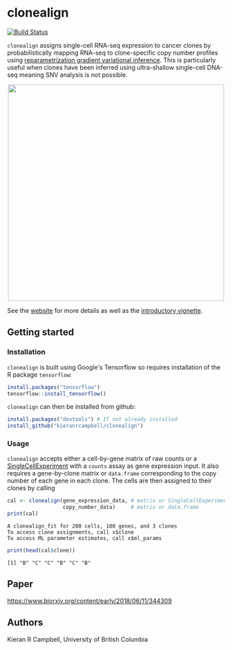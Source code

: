 # clonealign

[![Build Status](https://travis-ci.org/kieranrcampbell/clonealign.svg?branch=master)](https://travis-ci.org/kieranrcampbell/clonealign)

`clonealign` assigns single-cell RNA-seq expression to cancer clones by probabilistically mapping RNA-seq to clone-specific copy number profiles using [reparametrization gradient variational inference](https://arxiv.org/abs/1312.6114). This is particularly useful when clones have been inferred using ultra-shallow single-cell DNA-seq meaning SNV analysis is not possible.

<div style="text-align:center">
  <img src="https://raw.githubusercontent.com/kieranrcampbell/clonealign/master/inst/clonealign_figure.png" width="500" align="middle"/>
</div>

See the [website](https://kieranrcampbell.github.io/clonealign) for more details as well as the [introductory vignette](https://kieranrcampbell.github.io/clonealign/articles/introduction_to_clonealign.html).

## Getting started

### Installation

`clonealign` is built using Google's Tensorflow so requires installation of the R package `tensorflow`:

```r
install.packages("tensorflow")
tensorflow::install_tensorflow()
```

`clonealign` can then be installed from github:

```r
install.packages("devtools") # If not already installed
install_github("kieranrcampbell/clonealign")
```

### Usage

`clonealign` accepts either a cell-by-gene matrix of raw counts or a [SingleCellExperiment](https://bioconductor.org/packages/3.7/bioc/html/SingleCellExperiment.html) with a `counts` assay as gene expression input. It also requires a gene-by-clone matrix or `data.frame` corresponding to the copy number of each gene in each clone. The cells are then assigned to their clones by calling

```r
cal <- clonealign(gene_expression_data, # matrix or SingleCellExperiment
                  copy_number_data)     # matrix or data.frame
print(cal)
```
```
A clonealign_fit for 200 cells, 100 genes, and 3 clones
To access clone assignments, call x$clone
To access ML parameter estimates, call x$ml_params
```

```r
print(head(cal$clone))
```
```
[1] "B" "C" "C" "B" "C" "B"
```


## Paper

https://www.biorxiv.org/content/early/2018/06/11/344309

## Authors

Kieran R Campbell, University of British Columbia


